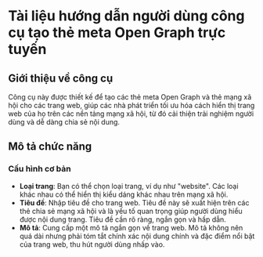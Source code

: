 # Tài liệu hướng dẫn người dùng công cụ tạo thẻ meta Open Graph trực tuyến

## Giới thiệu về công cụ

Công cụ này được thiết kế để tạo các thẻ meta Open Graph và thẻ mạng xã hội cho các trang web, giúp các nhà phát triển tối ưu hóa cách hiển thị trang web của họ trên các nền tảng mạng xã hội, từ đó cải thiện trải nghiệm người dùng và dễ dàng chia sẻ nội dung.

## Mô tả chức năng

### Cấu hình cơ bản

- **Loại trang**: Bạn có thể chọn loại trang, ví dụ như "website". Các loại khác nhau có thể hiển thị kiểu dáng khác nhau trên mạng xã hội.
- **Tiêu đề**: Nhập tiêu đề cho trang web. Tiêu đề này sẽ xuất hiện trên các thẻ chia sẻ mạng xã hội và là yếu tố quan trọng giúp người dùng hiểu được nội dung trang. Tiêu đề cần rõ ràng, ngắn gọn và hấp dẫn.
- **Mô tả**: Cung cấp một mô tả ngắn gọn về trang web. Mô tả không nên quá dài nhưng phải tóm tắt chính xác nội dung chính và đặc điểm nổi bật của trang web, thu hút người dùng nhấp vào.